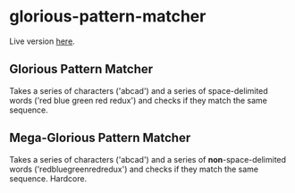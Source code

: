 glorious-pattern-matcher
========================

Live version [here](http://rileyjshaw.com/glorious-pattern-matcher).

## Glorious Pattern Matcher
Takes a series of characters ('abcad') and a series of space-delimited words ('red blue green red redux') and checks if they match the same sequence.

## Mega-Glorious Pattern Matcher
Takes a series of characters ('abcad') and a series of **non**-space-delimited words ('redbluegreenredredux') and checks if they match the same sequence. Hardcore.
